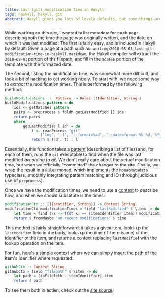 ```yaml
---
title: Last (git) modification time in Hakyll
tags: haskell, hakyll, git
abstract: Hakyll gives you lots of lovely defaults, but some things are harder to come by. This post provides a brief description of how to add "last modification time" metadata to each post.
---
```


While working on this site, I wanted to list metadata for each page describing both the time the page was originally written, and the date on which it was last modified. The first is fairly easy, and is included in Hakyll by default: Given a page at a path such as: `writing/2018-08-03-last-git-modification-time-in-haskyll.markdown`, the Hakyll compiler will extract the `2018-08-03` portion of the filepath, and fill in the `$date$` portion of the [template](https://github.com/AdamHarries/clearairturbulence.co.uk/blob/master/templates/post.html) with the formatted date. 

The second, listing the modification time, was somewhat more difficult, and took a bit of hacking to get working nicely. To start with, we need some way to *extract* the modification times. This is performed by the following method: 

```haskell
buildModifications ::  Pattern -> Rules [(Identifier, String)]
buildModifications pattern = do 
    ids <- getMatches pattern
    pairs <- preprocess $ foldM getLastModified [] ids
    return pairs
    where 
        getLastModified l id' = do
            t <- readProcess "git" 
                ["log", "-1", "--format=%ad", "--date=format:%b %d, %Y", (toFilePath id')] ""
            return $ (id', t) : l
```

Essentially, this function takes a [pattern](https://jaspervdj.be/hakyll/reference/Hakyll-Core-Identifier-Pattern.html) (describing a list of files) and, for each of them, runs the `git` executable to find when the file was last modified *according to git*. We don't really care about the *actual* modification time, but when we officially "committed" the changes to the site. Finally, we wrap the result in a `Rules` monad, which implements the `MonadMetadata` typeclass, smoothly integrating pattern matching and IO (through judicious use of `preprocess`).

Once we have the modification times, we need to use a [context](https://jaspervdj.be/hakyll/reference/Hakyll-Web-Template-Context.html) to describe how, and when we should substitute in the times: 

```haskell
modificationCtx :: [(Identifier, String)] -> Context String 
modificationCtx modificationTimes = field "lastModified" $ \item -> do
    let time = find (\x -> (fst x) == (itemIdentifier item)) modificationTimes >>= return . snd 
    return $ fromMaybe "no recent modifications" $ time
```

This method is fairly straightforward: it takes a given item, looks up the `lastModified` field in the body, looks up the time (if there is one) of the identifier of the item, and returns a context replacing `lastModified` with the lookup operation on the item. 

For fun, here's a simple context where we can simply insert the path of the item's identifier where requested: 

```haskell
githubCtx :: Context String 
githubCtx = field "filepath" $ \item -> do 
    let path = (toFilePath . itemIdentifier) item
    return $ path
```

To see them both in action, check out the [site source](https://github.com/AdamHarries/clearairturbulence.co.uk/blob/master/site.hs).
